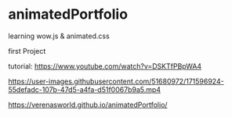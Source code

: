 # animatedPortfolio
learning wow.js &amp; animated.css 

first Project

tutorial: 
https://www.youtube.com/watch?v=DSKTfPBpWA4

https://user-images.githubusercontent.com/51680972/171596924-55defadc-107b-47d5-a4fa-d51f0067b9a5.mp4

https://verenasworld.github.io/animatedPortfolio/

